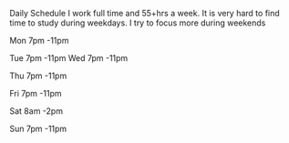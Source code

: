 Daily Schedule I work full time and 55+hrs a week. 
It is very hard to find time to study during weekdays. 
I try to focus more during weekends

Mon 7pm -11pm

Tue 7pm -11pm Wed 7pm -11pm

Thu 7pm -11pm

Fri 7pm -11pm

Sat 8am -2pm

Sun 7pm -11pm

